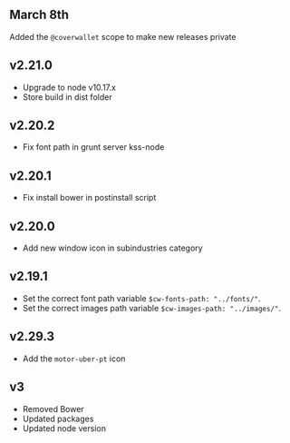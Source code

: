 ## March 8th
Added the `@coverwallet` scope to make new releases private
## v2.21.0

- Upgrade to node v10.17.x
- Store build in dist folder

## v2.20.2

- Fix font path in grunt server kss-node

## v2.20.1

- Fix install bower in postinstall script

## v2.20.0

- Add new window icon in subindustries category

## v2.19.1

- Set the correct font path variable `$cw-fonts-path: "../fonts/"`.
- Set the correct images path variable `$cw-images-path: "../images/"`.

## v2.29.3

- Add the `motor-uber-pt` icon

## v3

- Removed Bower
- Updated packages
- Updated node version
